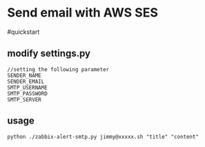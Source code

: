 Send email with AWS SES
========================

#quickstart

## modify settings.py
```
//setting the following parameter
SENDER_NAME
SENDER_EMAIL
SMTP_USERNAME
SMTP_PASSWORD
SMTP_SERVER
```

## usage
```
python ./zabbix-alert-smtp.py jimmy@xxxxx.sh "title" "content"
```
